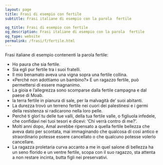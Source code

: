 ```yaml
---
layout: page
title: Frasi di esempio con fertile 
subtitle: Frasi italiane di esempio con la parola  fertile

og_title: Frasi di esempio con fertile 
og_description: Frasi italiane di esempio con la parola  fertile
og_type: website
permalink: /frasi/f/fertile.html
---
```


Frasi italiane di esempio contenenti la parola fertile:


- Ho paura che sia fertile.
- Sia egli pur fertile tra i suoi fratelli.
- Il mio benamato aveva una vigna sopra una fertile collina.
- «Perché non adottiamo un bambino?» E un ragazzo fertile, può permettersi di essere magnanimo.
- La gioia e l’allegrezza sono scomparse dalla fertile campagna e dal paese di Moab.
- la terra fertile in pianura di sale, per la malvagità de’ suoi abitanti.
- La durezza trovò un terreno fertile nei cuori dei palestinesi e i germi della resistenza si radicarono nella loro pelle.
- Perché ti glorî tu delle tue valli, della tua fertile valle, o figliuola infedele, che confidavi nei tuoi tesori e dicevi: ‘Chi verrà contro di me?’.
- Molti anni dopo, Amal avrebbe ripensato a quella fertile bellezza che aveva dato per scontata, mai immaginando che qualcosa di così antico e straordinario potesse essere cancellato o che qualcuno potesse volerlo cancellare.
- La ragazza proletaria curva accanto a me in quel salone di bellezza ha un seno florido e un ventre fertile, scopa con il suo ragazzo, sta attenta a non restare incinta, butta figli nei preservativi.
